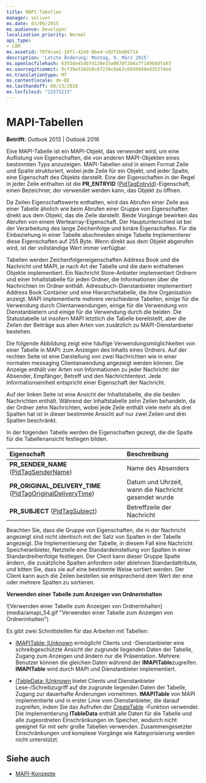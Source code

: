 ```yaml
---
title: MAPI-Tabellen
manager: soliver
ms.date: 03/09/2015
ms.audience: Developer
localization_priority: Normal
api_type:
- COM
ms.assetid: 7974cae1-10f1-42e9-8be4-c02f2bd86714
description: 'Letzte Änderung: Montag, 9. März 2015'
ms.openlocfilehash: 6393de45dbfd130e15a0678f2b6a7f18968dfa03
ms.sourcegitcommit: 0cf39e5382b8c6f236c8a63c6036849ed3527ded
ms.translationtype: MT
ms.contentlocale: de-DE
ms.lasthandoff: 08/23/2018
ms.locfileid: "22573215"
---
```

# <a name="mapi-tables"></a>MAPI-Tabellen
  
**Betrifft**: Outlook 2013 | Outlook 2016 
  
Eine MAPI-Tabelle ist ein MAPI-Objekt, das verwendet wird, um eine Auflistung von Eigenschaften, die von anderen MAPI-Objekten eines bestimmten Typs anzuzeigen. MAPI-Tabellen sind in einem Format Zeile und Spalte strukturiert, wobei jede Zeile für ein Objekt, und jeder Spalte, eine Eigenschaft des Objekts darstellt. Eine der Eigenschaften in der Regel in jeder Zeile enthalten ist die **PR_ENTRYID** ([PidTagEntryId](pidtagentryid-canonical-property.md))-Eigenschaft, einen Bezeichner, der verwendet werden kann, das Objekt zu öffnen. 
  
Da Zeilen Eigenschaftswerte enthalten, wird das Abrufen einer Zeile aus einer Tabelle ähnlich wie beim Abrufen einer Gruppe von Eigenschaften direkt aus dem Objekt, das die Zeile darstellt. Beide Vorgänge bewirken das Abrufen von einem Wertearray-Eigenschaft. Der Hauptunterschied ist bei der Verarbeitung des lange Zeichenfolge und binäre Eigenschaften. Für die Einbeziehung in einer Tabelle abschneiden einige Tabelle Implementierer diese Eigenschaften auf 255 Byte. Wenn direkt aus dem Objekt abgerufen wird, ist der vollständige Wert immer verfügbar.
  
Tabellen werden Zeichenfolgeneigenschaften Address Book und die Nachricht und MAPI, je nach Art der Tabelle und die darin enthaltenen Objekte implementiert. Ein Nachricht Store-Anbieter implementiert Ordnern und einer Inhaltstabelle für jeden Ordner, die Informationen über die Nachrichten im Ordner enthält. Adressbuch-Dienstanbieter implementiert Address Book Container und eine Hierarchietabelle, die ihre Organisation anzeigt. MAPI implementierte mehrere verschiedene Tabellen, einige für die Verwendung durch Clientanwendungen, einige für die Verwendung von Dienstanbietern und einige für die Verwendung durch die beiden. Die Statustabelle ist insofern MAPI letztlich die Tabelle bereitstellt, aber die Zeilen der Beiträge aus allen Arten von zusätzlich zu MAPI-Dienstanbieter bestehen. 
  
Die folgende Abbildung zeigt eine häufige Verwendungsmöglichkeiten von einer Tabelle in MAPI: zum Anzeigen des Inhalts eines Ordners. Auf der rechten Seite ist eine Darstellung von zwei Nachrichten wie in einer normalen messaging Clientanwendung angezeigt werden können. Die Anzeige enthält vier Arten von Informationen zu jeder Nachricht: der Absender, Empfänger, Betreff und den Nachrichtentext. Jede Informationseinheit entspricht einer Eigenschaft der Nachricht.
  
Auf der linken Seite ist eine Ansicht der Inhaltstabelle, die die beiden Nachrichten enthält. Während der Inhaltstabelle zehn Zeilen behandeln, da der Ordner zehn Nachrichten, wobei jede Zeile enthält viele mehr als drei Spalten hat ist in dieser bestimmte Ansicht auf nur zwei Zeilen und drei Spalten beschränkt.
  
In der folgenden Tabelle werden die Eigenschaften gezeigt, die die Spalte für die Tabellenansicht festlegen bilden.
  
|**Eigenschaft**|**Beschreibung**|
|:-----|:-----|
|**PR_SENDER_NAME** ([PidTagSenderName](pidtagsendername-canonical-property.md))  <br/> |Name des Absenders  <br/> |
|**PR_ORIGINAL_DELIVERY_TIME** ([PidTagOriginalDeliveryTime](pidtagoriginaldeliverytime-canonical-property.md))  <br/> |Datum und Uhrzeit, wann die Nachricht gesendet wurde  <br/> |
|**PR_SUBJECT** ([PidTagSubject](pidtagsubject-canonical-property.md))  <br/> |Betreffzeile der Nachricht  <br/> |
   
Beachten Sie, dass die Gruppe von Eigenschaften, die in der Nachricht angezeigt sind nicht identisch mit der Satz von Spalten in der Tabelle angezeigt. Die Implementierung der Tabelle, in diesem Fall eine Nachricht Speicheranbieter, Netzteile eine Standardeinstellung von Spalten in einer Standardreihenfolge festlegen. Der Client kann dieser Gruppe Spalte ändern, die zusätzliche Spalten anfordern oder ablehnen Standardattribute, und bitten Sie, dass sie auf eine bestimmte Weise sortiert werden. Der Client kann auch die Zeilen bestellen sie entsprechend dem Wert der eine oder mehrere Spalten zu sortieren.
  
**Verwenden einer Tabelle zum Anzeigen von Ordnerinhalten**
  
![Verwenden einer Tabelle zum Anzeigen von Ordnerinhalten] (media/amapi_54.gif "Verwenden einer Tabelle zum Anzeigen von Ordnerinhalten")
  
Es gibt zwei Schnittstellen für das Arbeiten mit Tabellen:
  
- [IMAPITable: IUnknown](imapitableiunknown.md) ermöglicht Clients und -Dienstanbieter eine schreibgeschützte Ansicht der zugrunde liegenden Daten der Tabelle, Zugang zum Anzeigen und ändern nur die Präsentation. Mehrere Benutzer können die gleichen Daten während der **IMAPITable**zugreifen. **IMAPITable** wird durch MAPI und Dienstanbieter implementiert. 
    
- [ITableData: IUnknown](itabledataiunknown.md) bietet Clients und Dienstanbieter Lese-/Schreibzugriff auf die zugrunde liegenden Daten der Tabelle, Zugang zur dauerhafte Änderungen vornehmen. **IMAPITable** von MAPI implementierte und in erster Linie vom Dienstanbieter, die darauf zugreifen, indem Sie das Aufrufen der [CreateTable](createtable.md) -Funktion verwendet. Die Implementierung **ITableData** enthält alle Daten für die Tabelle und alle zugeordneten Einschränkungen im Speicher, wodurch nicht geeignet für mit sehr große Tabellen verwenden. Zusammengesetzter Einschränkungen und komplexe Vorgänge wie Kategorisierung werden nicht unterstützt. 
    
## <a name="see-also"></a>Siehe auch

- [MAPI-Konzepte](mapi-concepts.md)

